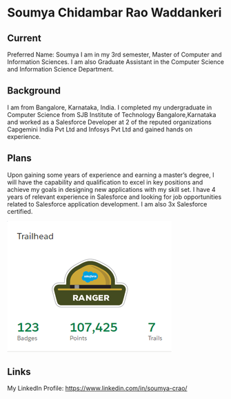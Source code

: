 # Soumya Chidambar Rao Waddankeri

## Current
Preferred Name: Soumya
I am in my 3rd semester, Master of Computer and Information Sciences. I am also Graduate Assistant in the Computer Science and Information Science Department.
     
## Background
I am from Bangalore, Karnataka, India. I completed my undergraduate in Computer Science from SJB Institute of Technology Bangalore,Karnataka and worked as a Salesforce        Developer at 2 of the reputed organizations Capgemini India Pvt Ltd and Infosys Pvt Ltd and gained hands on experience.
     
## Plans
Upon gaining some years of experience and earning a master’s degree, I will have the capability and qualification to excel in key positions and achieve my goals in     designing new applications with my skill set. I have 4 years of relevant experience in Salesforce and looking for job opportunities related to Salesforce application development. I am also 3x Salesforce certified.

![Screenshot](screenshot.png)
     
## Links
My LinkedIn Profile: https://www.linkedin.com/in/soumya-crao/
